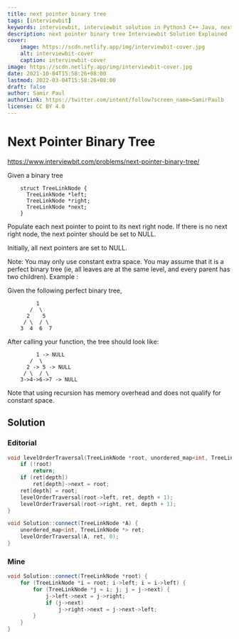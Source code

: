 ```yaml
---
title: next pointer binary tree
tags: [interviewbit]
keywords: interviewbit, interviewbit solution in Python3 C++ Java, next pointer binary tree solution
description: next pointer binary tree Interviewbit Solution Explained
cover:
    image: https://scdn.netlify.app/img/interviewbit-cover.jpg
    alt: interviewbit-cover
    caption: interviewbit-cover
image: https://scdn.netlify.app/img/interviewbit-cover.jpg
date: 2021-10-04T15:58:26+08:00
lastmod: 2022-03-04T15:58:26+08:00
draft: false
author: Samir Paul
authorLink: https://twitter.com/intent/follow?screen_name=SamirPaulb
license: CC BY 4.0
---
```


# Next Pointer Binary Tree

https://www.interviewbit.com/problems/next-pointer-binary-tree/

Given a binary tree
```
    struct TreeLinkNode {
      TreeLinkNode *left;
      TreeLinkNode *right;
      TreeLinkNode *next;
    }
```
Populate each next pointer to point to its next right node. If there is no next right node, the next pointer should be set to NULL.

Initially, all next pointers are set to NULL.

 Note:
You may only use constant extra space.
You may assume that it is a perfect binary tree (ie, all leaves are at the same level, and every parent has two children).
Example :

Given the following perfect binary tree,
```
         1
       /  \
      2    5
     / \  / \
    3  4  6  7
```
After calling your function, the tree should look like:
```
         1 -> NULL
       /  \
      2 -> 5 -> NULL
     / \  / \
    3->4->6->7 -> NULL
```
Note that using recursion has memory overhead and does not qualify for constant space.

## Solution

### Editorial
```cpp
void levelOrderTraversal(TreeLinkNode *root, unordered_map<int, TreeLinkNode *> &ret, int depth) {
    if (!root)
        return;
    if (ret[depth])
        ret[depth]->next = root;
    ret[depth] = root;
    levelOrderTraversal(root->left, ret, depth + 1);
    levelOrderTraversal(root->right, ret, depth + 1);
}

void Solution::connect(TreeLinkNode *A) {
    unordered_map<int, TreeLinkNode *> ret;
    levelOrderTraversal(A, ret, 0);
}

```

### Mine

```cpp
void Solution::connect(TreeLinkNode *root) {
    for (TreeLinkNode *i = root; i->left; i = i->left) {
        for (TreeLinkNode *j = i; j; j = j->next) {
            j->left->next = j->right;
            if (j->next)
                j->right->next = j->next->left;
        }
    }
}

```
